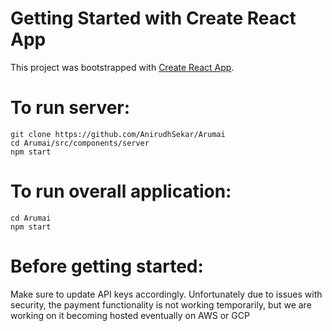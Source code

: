 # Getting Started with Create React App

This project was bootstrapped with [Create React App](https://github.com/facebook/create-react-app).

# To run server:
```
git clone https://github.com/AnirudhSekar/Arumai
cd Arumai/src/components/server
npm start
```
# To run overall application:
```
cd Arumai
npm start
```
# Before getting started:
Make sure to update API keys accordingly. Unfortunately due to issues with security, the payment functionality is not working temporarily, but we are working on it becoming hosted eventually on AWS or GCP
